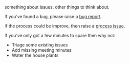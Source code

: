 something about issues, other things to think about.

If you've found a bug, please raise a [bug report](https://github.com/booyaa/roadmappy/issues/new?template=bugs.md).

If the process could be improve, then raise a [process issue](https://github.com/booyaa/roadmappy/issues/new?template=process.md).

If you've only got a few minutes to spare then why not:

- Triage some existing issues
- Add missing meeting minutes
- Water the house plants
